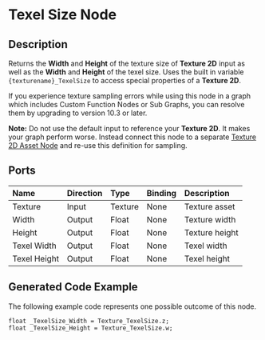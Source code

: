 # Texel Size Node

## Description

Returns the **Width** and **Height** of the texture size of **Texture 2D** input as well as the **Width** and **Height** of the texel size. Uses the built in variable `{texturename}_TexelSize` to access special properties of a **Texture 2D**.

If you experience texture sampling errors while using this node in a graph which includes Custom Function Nodes or Sub Graphs, you can resolve them by upgrading to version 10.3 or later.

**Note:** Do not use the default input to reference your **Texture 2D**. It makes your graph perform worse. Instead connect this node to a separate [Texture 2D Asset Node](Texture-2D-Asset-Node.md) and re-use this definition for sampling.

## Ports

| Name        | Direction           | Type  | Binding | Description |
|:------------ |:-------------|:-----|:---|:---|
| Texture      | Input | Texture | None | Texture asset |
| Width      | Output | Float    | None | Texture width |
| Height | Output      |    Float    | None | Texture height |
| Texel Width      | Output | Float    | None | Texel width |
| Texel Height | Output      |    Float    | None | Texel height |

## Generated Code Example

The following example code represents one possible outcome of this node.

```
float _TexelSize_Width = Texture_TexelSize.z;
float _TexelSize_Height = Texture_TexelSize.w;
```
